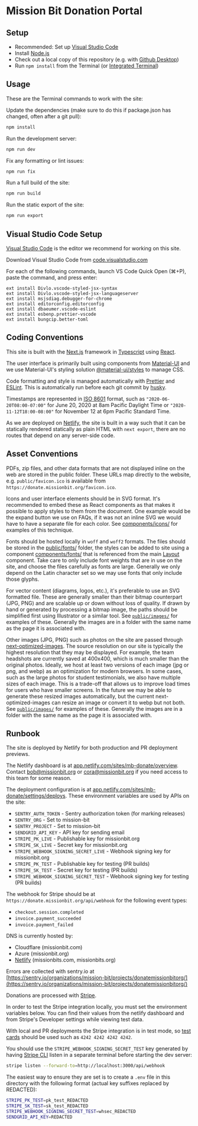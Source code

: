 # Mission Bit Donation Portal

## Setup

* Recommended: Set up [Visual Studio Code](#visual-studio-code-setup)
* Install [Node.js](https://nodejs.org/en/download/)
* Check out a local copy of this repository (e.g. with [Github Desktop](https://desktop.github.com/))
* Run `npm install` from the Terminal (or [Integrated Terminal](https://code.visualstudio.com/docs/editor/integrated-terminal))

## Usage

These are the Terminal commands to work with the site:

Update the dependencies (make sure to do this if package.json has changed, often after a git pull):

```bash
npm install
```

Run the development server:

```bash
npm run dev
```

Fix any formatting or lint issues:

```bash
npm run fix
```

Run a full build of the site:

```bash
npm run build
```

Run the static export of the site:

```bash
npm run export
```

## Visual Studio Code Setup

[Visual Studio Code](https://code.visualstudio.com/) is the editor we
recommend for working on this site.

Download Visual Studio Code from
[code.visualstudio.com](https://code.visualstudio.com/)

For each of the following commands, launch VS Code Quick Open (⌘+P),
paste the command, and press enter:

```vscode
ext install Divlo.vscode-styled-jsx-syntax
ext install Divlo.vscode-styled-jsx-languageserver
ext install msjsdiag.debugger-for-chrome
ext install editorconfig.editorconfig
ext install dbaeumer.vscode-eslint
ext install esbenp.prettier-vscode
ext install bungcip.better-toml
```

## Coding Conventions

This site is built with the [Next.js](https://nextjs.org/) framework in
[Typescript](https://www.typescriptlang.org/) using
[React](https://reactjs.org/).

The user interface is primarily built using components from
[Material-UI](https://material-ui.com/) and we use Material-UI's styling
solution [@material-ui/styles](https://material-ui.com/styles/basics/)
to manage CSS.

Code formatting and style is managed automatically with
[Prettier](https://prettier.io/) and [ESLint](https://eslint.org/).
This is automatically run before each git commit by
[husky](https://github.com/typicode/husky).

Timestamps are represented in [ISO 8601](http://en.wikipedia.org/wiki/ISO_8601)
format, such as
`"2020-06-20T08:00-07:00"` for June 20, 2020 at 8am Pacific Daylight Time or
`"2020-11-12T18:00-08:00"` for November 12 at 6pm Pacific Standard Time.

As we are deployed on [Netlify](https://www.netlify.com/), the site is built
in a way such that it can be statically rendered statically as plain HTML
with `next export`, there are no routes that depend on any server-side code.

## Asset Conventions

PDFs, zip files, and other data formats that are not displayed inline on
the web are stored in the public folder. These URLs map directly to the website, e.g.
`public/favicon.ico` is available from `https://donate.missionbit.org/favicon.ico`.

Icons and user interface elements should be in SVG format. It's recommended
to embed these as React components as that makes it possible to apply styles
to them from the document. One example would be the expand button we use on FAQs,
if it was not an inline SVG we would have to have a separate file for each color.
See [components/icons/](https://github.com/MissionBit/donate.missionbit.org/tree/master/components/icons)
for examples of this technique.

Fonts should be hosted locally in `woff` and `woff2` formats. The files should
be stored in the
[public/fonts/](https://github.com/MissionBit/donate.missionbit.org/tree/master/public/fonts)
folder, the styles can be added to site using a component
[components/fonts/](https://github.com/MissionBit/donate.missionbit.org/tree/master/components/fonts)
that is referenced from the main
[Layout](https://github.com/MissionBit/donate.missionbit.org/tree/master/components/Layout.tsx)
component. Take care to only include font weights that are in use on the site, and choose
the files carefully as fonts are large. Generally we only depend on the Latin character set
so we may use fonts that only include those glyphs.

For vector content (diagrams, logos, etc.), it's preferable to use an SVG
formatted file. These are generally smaller than their bitmap counterpart
(JPG, PNG) and are scalable up or down without loss of quality. If drawn
by hand or generated by processing a bitmap image, the paths should be
simplified first using Illustrator or a similar tool. See
[`public/images/`](https://github.com/MissionBit/donate.missionbit.org/tree/master/public/images)
for examples of these. Generally the images are in a folder with the same
name as the page it is associated with.

Other images (JPG, PNG) such as photos on the site are passed through
[next-optimized-images](https://github.com/cyrilwanner/next-optimized-images). The source
resolution on our site is typically the highest resolution that they may be displayed.
For example, the team headshots are currently saved at 400x400, which is much smaller than
the original photos.
Ideally, we host at least two versions of each image (jpg or png, and webp) as an
optimization for modern browsers. In some cases, such as the large photos for
student testimonials, we also have multiple sizes of each image. This is a trade-off
that allows us to improve load times for users who have smaller screens.
In the future we may be able to generate these resized images automatically, but
the current next-optimized-images can resize an image or convert it to webp but not both.
See
[`public/images/`](https://github.com/MissionBit/donate.missionbit.org/tree/master/public/images)
for examples of these. Generally the images are in a folder with the same
name as the page it is associated with.

## Runbook

The site is deployed by Netlify for both production and PR deployment previews.

The Netlify dashboard is at
[app.netlify.com/sites/mb-donate/overview](https://app.netlify.com/sites/mb-donate/overview).
Contact bob@missionbit.org or cora@missionbit.org if you need access to this
team for some reason.

The deployment configuration is at
[app.netlify.com/sites/mb-donate/settings/deploys](https://app.netlify.com/sites/mb-donate/settings/deploys).
These environment variables are used by APIs on the site:

* `SENTRY_AUTH_TOKEN` - Sentry authorization token (for marking releases)
* `SENTRY_ORG` - Set to mission-bit
* `SENTRY_PROJECT` - Set to mission-bit
* `SENDGRID_API_KEY` - API key for sending email
* `STRIPE_PK_LIVE` - Publishable key for missionbit.org
* `STRIPE_SK_LIVE` - Secret key for missionbit.org
* `STRIPE_WEBHOOK_SIGNING_SECRET_LIVE` - Webhook signing key for missionbit.org
* `STRIPE_PK_TEST` - Publishable key for testing (PR builds)
* `STRIPE_SK_TEST` - Secret key for testing (PR builds)
* `STRIPE_WEBHOOK_SIGNING_SECRET_TEST` - Webhook signing key for testing (PR builds)

The webhook for Stripe should be at `https://donate.missionbit.org/api/webhook` for the following event types:

* `checkout.session.completed`
* `invoice.payment_succeeded`
* `invoice.payment_failed`

DNS is currently hosted by:

* Cloudflare (missionbit.com)
* Azure (missionbit.org)
* [Netlify](https://app.netlify.com/teams/missionbit/dns) (missionbits.com, missionbits.org)

Errors are collected with sentry.io at
[https://sentry.io/organizations/mission-bit/projects/donatemissionbitorg/](https://sentry.io/organizations/mission-bit/projects/donatemissionbitorg/)

Donations are processed with [Stripe](https://dashboard.stripe.com/dashboard).

In order to test the Stripe integration locally, you must set the environment
variables below. You can find their values from the netlify dashboard and from
Stripe's Developer settings while viewing test data.

With local and PR deployments the Stripe integration is in test mode,
so [test cards](https://stripe.com/docs/testing#cards) should be used
such as `4242 4242 4242 4242`.

You should use the `STRIPE_WEBHOOK_SIGNING_SECRET_TEST` key generated by having
[Stripe CLI](https://stripe.com/docs/stripe-cli) listen in a separate terminal
before starting the dev server:

```bash
stripe listen --forward-to=http://localhost:3000/api/webhook
```

The easiest way to ensure they are set is to create a `.env` file in this
directory with the following format
(actual key suffixes replaced by REDACTED):

```bash
STRIPE_PK_TEST=pk_test_REDACTED
STRIPE_SK_TEST=sk_test_REDACTED
STRIPE_WEBHOOK_SIGNING_SECRET_TEST=whsec_REDACTED
SENDGRID_API_KEY=REDACTED
```
